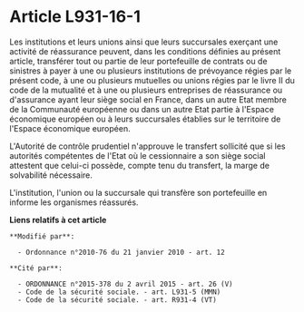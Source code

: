 # Article L931-16-1

Les institutions et leurs unions ainsi que leurs succursales exerçant une activité de réassurance peuvent, dans les
conditions définies au présent article, transférer tout ou partie de leur portefeuille de contrats ou de sinistres à payer à
une ou plusieurs institutions de prévoyance régies par le présent code, à une ou plusieurs mutuelles ou unions régies par le
livre II du code de la mutualité et à une ou plusieurs entreprises de réassurance ou d'assurance ayant leur siège social en
France, dans un autre Etat membre de la Communauté européenne ou dans un autre Etat partie à l'Espace économique européen ou
à leurs succursales établies sur le territoire de l'Espace économique européen. 

L'Autorité de contrôle prudentiel  n'approuve le transfert sollicité que si les autorités compétentes de l'Etat où le
cessionnaire a son siège social attestent que celui-ci possède, compte tenu du transfert, la marge de solvabilité
nécessaire. 

L'institution, l'union ou la succursale qui transfère son portefeuille en informe les organismes réassurés.

**Liens relatifs à cet article**

	**Modifié par**:

	  - Ordonnance n°2010-76 du 21 janvier 2010 - art. 12

	**Cité par**:

	  - ORDONNANCE n°2015-378 du 2 avril 2015 - art. 26 (V)
	  - Code de la sécurité sociale. - art. L931-5 (MMN)
	  - Code de la sécurité sociale. - art. R931-4 (VT)
